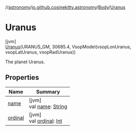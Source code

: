 //[astronomy](../../../../index.md)/[io.github.cosinekitty.astronomy](../../index.md)/[Body](../index.md)/[Uranus](index.md)

# Uranus

[jvm]\
[Uranus](index.md)(URANUS_GM, 30685.4, VsopModel(vsopLonUranus, vsopLatUranus, vsopRadUranus))

The planet Uranus.

## Properties

| Name | Summary |
|---|---|
| [name](../../-node-event-kind/-invalid/index.md#-372974862%2FProperties%2F-1216412040) | [jvm]<br>val [name](../../-node-event-kind/-invalid/index.md#-372974862%2FProperties%2F-1216412040): [String](https://kotlinlang.org/api/latest/jvm/stdlib/kotlin/-string/index.html) |
| [ordinal](../../-node-event-kind/-invalid/index.md#-739389684%2FProperties%2F-1216412040) | [jvm]<br>val [ordinal](../../-node-event-kind/-invalid/index.md#-739389684%2FProperties%2F-1216412040): [Int](https://kotlinlang.org/api/latest/jvm/stdlib/kotlin/-int/index.html) |
